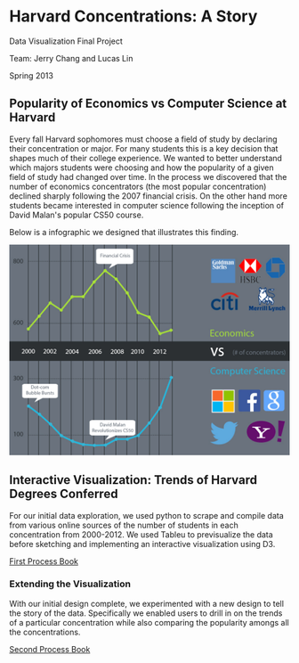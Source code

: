 # Harvard Concentrations: A Story

Data Visualization Final Project

Team: Jerry Chang and Lucas Lin

Spring 2013


## Popularity of Economics vs Computer Science at Harvard

Every fall Harvard sophomores must choose a field of study by declaring their concentration or major. For many students this is a key decision that shapes much of their college experience. We wanted to better understand which majors students were choosing and how the popularity of a given field of study had changed over time. In the process we discovered that the number of economics concentrators (the most popular concentration) declined sharply following the 2007 financial crisis. On the other hand more students became interested in computer science following the inception of David Malan's popular CS50 course. 

Below is a infographic we designed that illustrates this finding.

![Economics vs Computer Science Majors](/EconomicsVsComputerScience.jpg?raw=true "Economics vs Computer Science")

## Interactive Visualization: Trends of Harvard Degrees Conferred

For our initial data exploration, we used python to scrape and compile data from various online sources of the number of students in each concentration from 2000-2012. We used Tableu to previsualize the data before sketching and implementing an interactive visualization using D3.  

<a href="/ProcessBook1.pdf">First Process Book</a>

### Extending the Visualization 

With our initial design complete, we experimented with a new design to tell the story of the data. Specifically we enabled users to drill in on the trends of a particular concentration while also comparing the popularity amongs all the concentrations. 

<a href="/ProcessBook2.pdf">Second Process Book</a>

